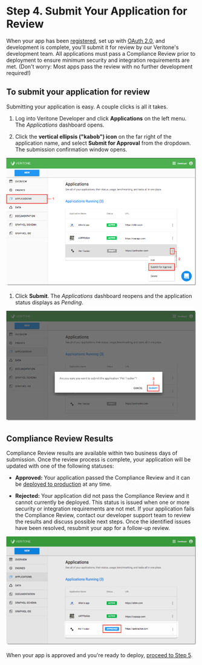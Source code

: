 # Step 4. Submit Your Application for Review

When your app has been [registered](/developer/applications/quick-start/step-1), set up with [OAuth 2.0](/developer/applications/oauth), and development is complete, you'll submit it for review by our Veritone's development team.
All applications must pass a Compliance Review prior to deployment to ensure minimum security and integration requirements are met.
(Don't worry: Most apps pass the review with no further development required!)

## To submit your application for review

Submitting your application is easy. A couple clicks is all it takes.

1. Log into Veritone Developer and click **Applications** on the left menu. The _Applications_ dashboard opens.

1. Click the **vertical ellipsis ("kabob") icon** on the far right of the application name, and select **Submit for Approval** from the dropdown. The submission confirmation window opens.

  ![application submit for approval](App-QS-Step4-1.png)

1. Click **Submit**. The *Applications* dashboard reopens and the application status displays as _Pending_.

  ![submit application](App-QS-Step4-2.png)

## Compliance Review Results

Compliance Review results are available within two business days of submission. Once the review process is complete, your application will be updated with one of the following statuses:

- **Approved:** Your application passed the Compliance Review and it can be [deployed to production](/developer/applications/quick-start/step-5) at any time.

- **Rejected:** Your application did not pass the Compliance Review and it cannot currently be deployed.
This status is issued when one or more security or integration requirements are not met.
If your application fails the Compliance Review, contact our developer support team to review the results and discuss possible next steps.
Once the identified issues have been resolved, resubmit your app for a follow-up review.

![approved application](App-QS-Step4-3.png)

When your app is approved and you're ready to deploy, [proceed to Step 5](/developer/applications/quick-start/step-5).
